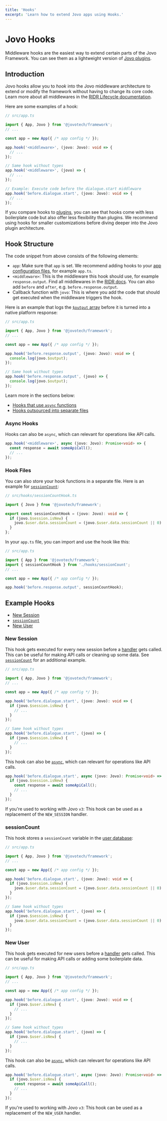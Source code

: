 ```yaml
---
title: 'Hooks'
excerpt: 'Learn how to extend Jovo apps using Hooks.'
---
```


# Jovo Hooks

Middleware hooks are the easiest way to extend certain parts of the Jovo Framework. You can see them as a lightweight version of [Jovo plugins](./plugins.md).

## Introduction

Jovo hooks allow you to _hook_ into the Jovo middleware architecture to extend or modify the framework without having to change its core code. Learn more about all middlewares in the [RIDR Lifecycle documentation](./ridr-lifecycle.md#middlewares).

Here are some examples of a hook:

```typescript
// src/app.ts

import { App, Jovo } from '@jovotech/framework';
// ...

const app = new App({ /* app config */ });

app.hook('<middleware>', (jovo: Jovo): void => {
  // ...
});

// Same hook without types
app.hook('<middleware>', (jovo) => {
  // ...
});

// Example: Execute code before the dialogue.start middleware
app.hook('before.dialogue.start', (jovo: Jovo): void => {
  // ...
});
```

If you compare hooks to [plugins](./plugins.md), you can see that hooks come with less boilerplate code but also offer less flexibility than plugins. We recommend using hooks for smaller customizations before diving deeper into the Jovo plugin architecture.

## Hook Structure

The code snippet from above consists of the following elements:

- `app`: Make sure that `app` is set. We recommend adding hooks to your [app configuration files](./app-config.md), for example `app.ts`.
- `<middleware>`: This is the middleware this hook should use, for example `response.output`. Find all middlewares in the [RIDR docs](./ridr-lifecycle.md#middlewares). You can also add `before` and `after`, e.g. `before.response.output`.
- Callback function with `jovo`: This is where you add the code that should get executed when the middleware triggers the hook.

Here is an example that logs the [`$output` array](./output.md) before it is turned into a native platform response:

```typescript
// src/app.ts

import { App, Jovo } from '@jovotech/framework';
// ...

const app = new App({ /* app config */ });

app.hook('before.response.output', (jovo: Jovo): void => {
  console.log(jovo.$output);
});

// Same hook without types
app.hook('before.response.output', (jovo) => {
  console.log(jovo.$output);
});
```

Learn more in the sections below:
- [Hooks that use `async` functions](#async-hooks)
- [Hooks outsourced into separate files](#hook-files)

### Async Hooks

Hooks can also be `async`, which can relevant for operations like API calls.

```typescript
app.hook('<middleware>', async (jovo: Jovo): Promise<void> => {
  const response = await someApiCall();
  // ...
});
```

### Hook Files

You can also store your hook functions in a separate file. Here is an example for [`sessionCount`](#sessioncount):

```typescript
// src/hooks/sessionCountHook.ts

import { Jovo } from '@jovotech/framework';

export const sessionCountHook = (jovo: Jovo): void => {
  if (jovo.$session.isNew) {
    jovo.$user.data.sessionCount = (jovo.$user.data.sessionCount || 0) + 1;
  }
};
```

In your `app.ts` file, you can import and use the hook like this:

```typescript
// src/app.ts

import { App } from '@jovotech/framework';
import { sessionCountHook } from './hooks/sessionCount';
// ...

const app = new App({ /* app config */ });

app.hook('before.response.output', sessionCountHook);
```

## Example Hooks

- [New Session](#new-session)
- [`sessionCount`](#sessioncount)
- [New User](#new-user)

### New Session

This hook gets executed for every new session before a [handler](https://www.jovo.tech/docs/handlers) gets called. This can be useful for making API calls or cleaning up some data. See [`sessionCount`](#sessioncount) for an additional example.

```typescript
// src/app.ts

import { App, Jovo } from '@jovotech/framework';
// ...

const app = new App({ /* app config */ });

app.hook('before.dialogue.start', (jovo: Jovo): void => {
  if (jovo.$session.isNew) {
    // ...
  }
});

// Same hook without types
app.hook('before.dialogue.start', (jovo) => {
  if (jovo.$session.isNew) {
    // ...
  }
});
```

This hook can also be [`async`](#async-hooks), which can relevant for operations like API calls.

```typescript
app.hook('before.dialogue.start', async (jovo: Jovo): Promise<void> => {
  if (jovo.$session.isNew) {
    const response = await someApiCall();
    // ...
  }
});
```

If you're used to working with Jovo `v3`: This hook can be used as a replacement of the `NEW_SESSION` handler.


### sessionCount

This hook stores a `sessionCount` variable in the [user database](./data.md#user-data):

```typescript
// src/app.ts

import { App, Jovo } from '@jovotech/framework';
// ...

const app = new App({ /* app config */ });

app.hook('before.dialogue.start', (jovo: Jovo): void => {
  if (jovo.$session.isNew) {
    jovo.$user.data.sessionCount = (jovo.$user.data.sessionCount || 0) + 1;
  }
});

// Same hook without types
app.hook('before.dialogue.start', (jovo) => {
  if (jovo.$session.isNew) {
    jovo.$user.data.sessionCount = (jovo.$user.data.sessionCount || 0) + 1;
  }
});
```

### New User

This hook gets executed for new users before a [handler](https://www.jovo.tech/docs/handlers) gets called. This can be useful for making API calls or adding some boilerplate data.

```typescript
// src/app.ts

import { App, Jovo } from '@jovotech/framework';
// ...

const app = new App({ /* app config */ });

app.hook('before.dialogue.start', (jovo: Jovo): void => {
  if (jovo.$user.isNew) {
    // ...
  }
});

// Same hook without types
app.hook('before.dialogue.start', (jovo) => {
  if (jovo.$user.isNew) {
    // ...
  }
});
```

This hook can also be [`async`](#async-hooks), which can relevant for operations like API calls.

```typescript
app.hook('before.dialogue.start', async (jovo: Jovo): Promise<void> => {
  if (jovo.$user.isNew) {
    const response = await someApiCall();
    // ...
  }
});
```

If you're used to working with Jovo `v3`: This hook can be used as a replacement of the `NEW_USER` handler.
